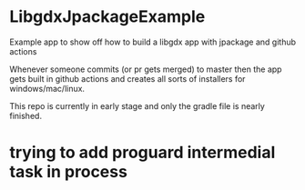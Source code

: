 # LibgdxJpackageExample
Example app to show off how to build a libgdx app with jpackage and github actions

Whenever someone commits (or pr gets merged) to master then the app gets built in github actions and creates all sorts of installers for windows/mac/linux.

This repo is currently in early stage and only the gradle file is nearly finished.

# trying to add proguard intermedial task in process